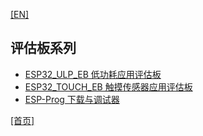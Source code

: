 [[EN]](readme_en.md) 

## 评估板系列

* [ESP32_ULP_EB 低功耗应用评估板](./esp32_ulp_eb_cn.md)
* [ESP32_TOUCH_EB 触摸传感器应用评估板](./touch_eb_instruction_cn.md)
* [ESP-Prog 下载与调试器](./ESP-Prog_guide_cn.md)

[[首页]](../readme_en.md)
